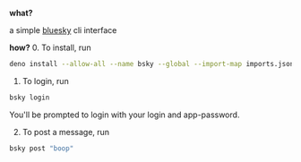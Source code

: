 **what?**

a simple [bluesky](https://bsky.app) cli interface

**how?**
0. To install, run 
```sh
deno install --allow-all --name bsky --global --import-map imports.json -f ./src/main.ts
```

1. To login, run
```sh
bsky login
```
You'll be prompted to login with your login and app-password.

2. To post a message, run
```sh
bsky post "boop"
```

